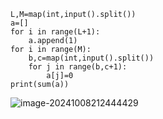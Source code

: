 ```
L,M=map(int,input().split())
a=[]
for i in range(L+1):
    a.append(1)
for i in range(M):
    b,c=map(int,input().split())
    for j in range(b,c+1):
        a[j]=0
print(sum(a))
```

![image-20241008212444429](C:\Users\huawei\AppData\Roaming\Typora\typora-user-images\image-20241008212444429.png)